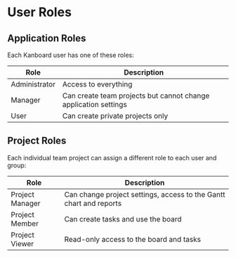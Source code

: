 User Roles
==========

Application Roles
-----------------

Each Kanboard user has one of these roles:

| Role          | Description                                                     |
|---------------|-----------------------------------------------------------------|
| Administrator | Access to everything                                            |
| Manager       | Can create team projects but cannot change application settings |
| User          | Can create private projects only                                |

Project Roles
-------------

Each individual team project can assign a different role to each user and group:

| Role            | Description                                                          |
|-----------------|----------------------------------------------------------------------|
| Project Manager | Can change project settings, access to the Gantt chart and reports   |
| Project Member  | Can create tasks and use the board                                   |
| Project Viewer  | Read-only access to the board and tasks                              |

